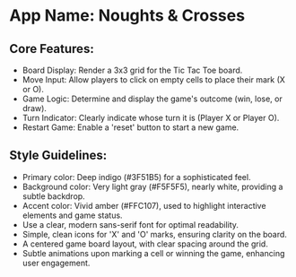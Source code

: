 # **App Name**: Noughts & Crosses

## Core Features:

- Board Display: Render a 3x3 grid for the Tic Tac Toe board.
- Move Input: Allow players to click on empty cells to place their mark (X or O).
- Game Logic: Determine and display the game's outcome (win, lose, or draw).
- Turn Indicator: Clearly indicate whose turn it is (Player X or Player O).
- Restart Game: Enable a 'reset' button to start a new game.

## Style Guidelines:

- Primary color: Deep indigo (#3F51B5) for a sophisticated feel.
- Background color: Very light gray (#F5F5F5), nearly white, providing a subtle backdrop.
- Accent color: Vivid amber (#FFC107), used to highlight interactive elements and game status.
- Use a clear, modern sans-serif font for optimal readability.
- Simple, clean icons for 'X' and 'O' marks, ensuring clarity on the board.
- A centered game board layout, with clear spacing around the grid.
- Subtle animations upon marking a cell or winning the game, enhancing user engagement.